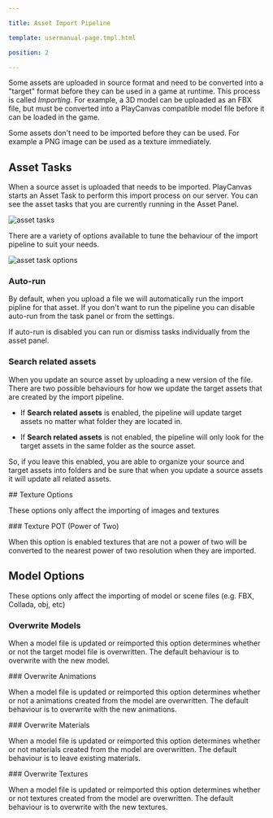 ---
title: Asset Import Pipeline
template: usermanual-page.tmpl.html
position: 2
---

Some assets are uploaded in source format and need to be converted into a "target" format before they can be used in a game at runtime. This process is called *Importing*. For example, a 3D model can be uploaded as an FBX file, but must be converted into a PlayCanvas compatible model file before it can be loaded in the game.

Some assets don't need to be imported before they can be used. For example a PNG image can be used as a texture immediately.

## Asset Tasks

When a source asset is uploaded that needs to be imported. PlayCanvas starts an Asset Task to perform this import process on our server. You can see the asset tasks that you are currently running in the Asset Panel.

![asset tasks][1]

There are a variety of options available to tune the behaviour of the import pipeline to suit your needs.

![asset task options][2]

### Auto-run

By default, when you upload a file we will automatically run the import pipline for that asset. If you don't want to run the pipeline you can disable auto-run from the task panel or from the settings.

If auto-run is disabled you can run or dismiss tasks individually from the asset panel.

### Search related assets

When you update an source asset by uploading a new version of the file. There are two possible behaviours for how we update the target assets that are created by the import pipeline.

* If **Search related assets** is enabled, the pipeline will update target assets no matter what folder they are located in.
* If **Search related assets** is not enabled, the pipeline will only look for the target assets in the same folder as the source asset.

So, if you leave this enabled, you are able to organize your source and target assets into folders and be sure that when you update a source assets it will update all related assets.

## Texture Options

These options only affect the importing of images and textures

### Texture POT (Power of Two)

When this option is enabled textures that are not a power of two will be converted to the nearest power of two resolution when they are imported.

## Model Options

These options only affect the importing of model or scene files (e.g. FBX, Collada, obj, etc)

### Overwrite Models

When a model file is updated or reimported this option determines whether or not the target model file is overwritten. The default behaviour is to overwrite with the new model.

### Overwrite Animations

When a model file is updated or reimported this option determines whether or not a animations created from the model are overwritten. The default behaviour is to overwrite with the new animations.

### Overwrite Materials

When a model file is updated or reimported this option determines whether or not materials created from the model are overwritten. The default behaviour is to leave existing materials.

### Overwrite Textures

When a model file is updated or reimported this option determines whether or not textures created from the model are overwritten. The default behaviour is to overwrite with the new textures.

[1]: /images/user-manual/assets/import-pipeline/asset-tasks-full.jpg
[2]: /images/user-manual/assets/import-pipeline/asset-tasks.jpg

